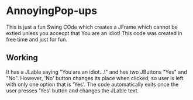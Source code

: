 # AnnoyingPop-ups
This is just a fun Swing COde which creates a JFrame which cannot be extied unless you accecpt that You are an idiot! This code was created in free time and just for fun.

## Working 
It has a JLable saying "You are an idiot...!" and has two JButtons "Yes" and "No". However, 'No' button changes its place when clicked, so user is left with only one option that is 'Yes'. The code automatically exits once the user presses 'Yes' button and changes the JLable text.
